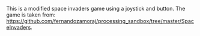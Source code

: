 This is a modified space invaders game using a joystick and button. The game is taken from: https://github.com/fernandozamoraj/processing_sandbox/tree/master/SpaceInvaders.

